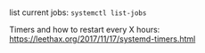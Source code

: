 #####



list current jobs: `systemctl list-jobs`

Timers and how to restart every X hours: https://leethax.org/2017/11/17/systemd-timers.html
